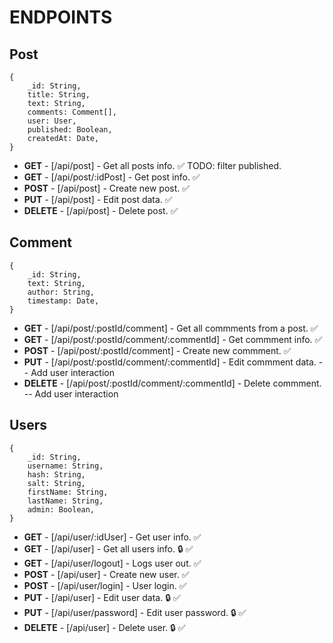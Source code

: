 # ENDPOINTS

## Post

```
{
    _id: String,
    title: String,
    text: String,
    comments: Comment[],
    user: User,
    published: Boolean,
    createdAt: Date,
}
```

-   **GET** - [/api/post] - Get all posts info. ✅ TODO: filter published.
-   **GET** - [/api/post/:idPost] - Get post info. ✅
-   **POST** - [/api/post] - Create new post. ✅
-   **PUT** - [/api/post] - Edit post data. ✅
-   **DELETE** - [/api/post] - Delete post. ✅

## Comment

```
{
    _id: String,
    text: String,
    author: String,
    timestamp: Date,
}
```

-   **GET** - [/api/post/:postId/comment] - Get all commments from a post. ✅
-   **GET** - [/api/post/:postId/comment/:commentId] - Get commment info. ✅
-   **POST** - [/api/post/:postId/comment] - Create new commment. ✅
-   **PUT** - [/api/post/:postId/comment/:commentId] - Edit commment data.  -- Add user interaction
-   **DELETE** - [/api/post/:postId/comment/:commentId] - Delete commment.  -- Add user interaction

## Users

```
{
    _id: String,
    username: String,
    hash: String,
    salt: String,
    firstName: String,
    lastName: String,
    admin: Boolean,
}
```

-   **GET** - [/api/user/:idUser] - Get user info. ✅
-   **GET** - [/api/user] - Get all users info. 🔒 ✅
-   **GET** - [/api/user/logout] - Logs user out. ✅
-   **POST** - [/api/user] - Create new user. ✅
-   **POST** - [/api/user/login] - User login. ✅
-   **PUT** - [/api/user] - Edit user data. 🔒 ✅
-   **PUT** - [/api/user/password] - Edit user password. 🔒 ✅
-   **DELETE** - [/api/user] - Delete user. 🔒 ✅

